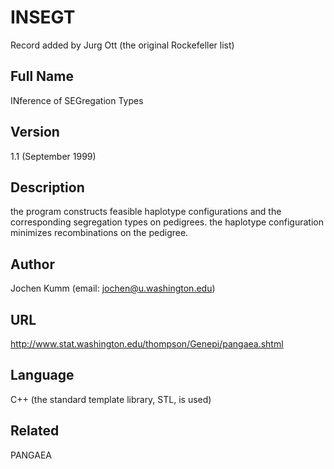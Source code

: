 # INSEGT
Record added by Jurg Ott (the original Rockefeller list)

## Full Name
INference of SEGregation Types

## Version
1.1 (September 1999)

## Description
the program constructs feasible haplotype configurations and the corresponding segregation types on pedigrees. the haplotype configuration minimizes recombinations on the pedigree.

## Author
Jochen Kumm (email: jochen@u.washington.edu)

## URL
http://www.stat.washington.edu/thompson/Genepi/pangaea.shtml

## Language
C++ (the standard template library, STL, is used)

## Related
PANGAEA